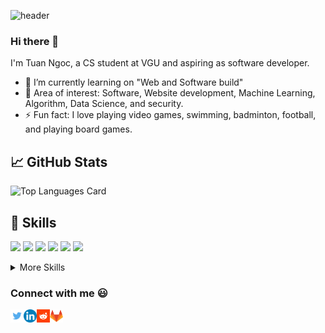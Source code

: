 ![header](https://capsule-render.vercel.app/api?type=wave&color=gradient&height=300&section=footer&text=Brief%20Introduction&fontSize=90)
### Hi there 👋

I'm Tuan Ngoc, a CS student at VGU and aspiring as software developer.

- 🔭 I’m currently learning on "Web and Software build"
- 👯 Area of interest: Software, Website development, Machine Learning, Algorithm, Data Science, and security.
- ⚡ Fun fact: I love playing video games, swimming, badminton, football, and playing board games.

## &#x1f4c8; GitHub Stats
![Top Languages Card](https://github-readme-stats.vercel.app/api/top-langs/?username=tuanngocfun&layout=compact)

## 💼 Skills
![](https://img.shields.io/badge/Code-Java-informational?style=flat&logo=Java&logoColor=white&color=4AB197)
![](https://img.shields.io/badge/Code-C++-informational?style=flat&logo=C++&logoColor=white&color=4AB197)
![](https://img.shields.io/badge/Code-C-informational?style=flat&logo=C&logoColor=white&color=4AB197)
![](https://img.shields.io/badge/Code-Python-informational?style=flat&logo=Python&logoColor=white&color=4AB197)
![](https://img.shields.io/badge/Code-HTML-informational??style=plastic&logo=HTML&logoColor=white&color=4AB197)
![](https://img.shields.io/badge/Code-Go-informational??style=plastic&logo=Go&logoColor=white&color=4AB197)

<details>

<summary>More Skills</summary>
<br>
  
  ![](https://img.shields.io/badge/Framework-SpringBoot-informational?style=flat&logo=Spring&logoColor=white&color=4AB197)
  
<br>
  
  ![](https://img.shields.io/badge/Test-JUnit-informational?style=flat&logo=JUnit&logoColor=white&color=4AB197)
  ![](https://img.shields.io/badge/Test-EasyMock-informational?style=flat&logo=EASYMOCK&logoColor=white&color=4AB197)
  
<br>

  ![](https://img.shields.io/badge/Tools-GitHub-informational?style=flat&logo=GitHub&logoColor=white&color=4AB197)
  ![](https://img.shields.io/badge/Tools-Postman-informational?style=flat&logo=Postman&logoColor=white&color=4AB197)
  ![](https://img.shields.io/badge/Tools-Docker-informational?style=flat&logo=Docker&logoColor=white&color=4AB197)
  ![](https://img.shields.io/badge/Tools-Gitlab-informational?style=flat&logo=Gitlab&logoColor=white&color=4AB197)
  ![](https://img.shields.io/badge/Tools-npm-informational?style=flat&logo=npm&logoColor=white&color=4AB197)
  
<br>

</details>

### Connect with me :smiley:
<a href="https://twitter.com/tuanngoc040301">
  <img align="left" alt="tuan ngoc" width="21px" src="https://github.com/tuanngocfun/Tuan-Ngoc/blob/main/twitter.png" />
</a>
<a href="https://www.linkedin.com/in/nguyen-tuan-ngoc-b1907a227/">
  <img align="left" alt="tuan ngoc" width="21px" src="https://github.com/tuanngocfun/Tuan-Ngoc/blob/main/linkedin.png" />
</a>
<a href="https://www.reddit.com/user/urLGTM">
  <img align="left" alt="tuan ngoc" width="21px" src="https://github.com/tuanngocfun/Tuan-Ngoc/blob/main/reddit.png" />
</a>
<a href="https://gitlab.com/tuanngocfun">
  <img align="left" alt="tuan ngoc" width="21px" src="https://github.com/tuanngocfun/Tuan-Ngoc/blob/main/gitlab1.png" />
</a>
